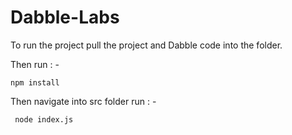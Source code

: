 # Dabble-Labs 
To run the project pull the project and Dabble code into the folder.

Then run : - 

<pre><code>npm install </pre></code>

Then navigate into src folder run : - 

<pre><code> node index.js </code></pre>
